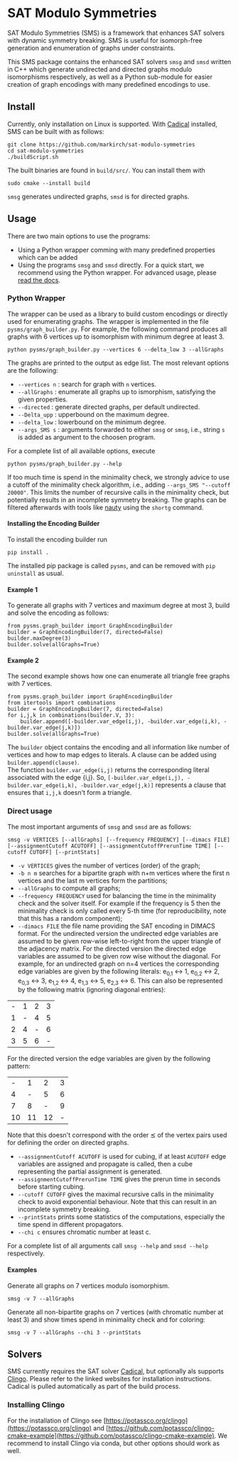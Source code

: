 # SAT Modulo Symmetries

SAT Modulo Symmetries (SMS) is a framework that enhances SAT solvers with dynamic symmetry breaking. SMS is useful for isomorph-free generation and enumeration of graphs under constraints.

This SMS package contains the enhanced SAT solvers `smsg` and `smsd` written in C++ which generate undirected and directed graphs modulo isomorphisms respectively, as well as a Python sub-module for easier creation of graph encodings with many predefined encodings to use.



## Install

Currently, only installation on Linux is supported.
With [Cadical](https://github.com/arminbiere/cadical) installed, SMS can be built with as follows: <!---CMake in the usual way, by executing the following commands: -->

```
git clone https://github.com/markirch/sat-modulo-symmetries
cd sat-modulo-symmetries
./buildScript.sh
```

<!--- Note that you can parallelize the build process, the precise way depends on your backend build system (for example with GNU Make do `cmake --build build -j n` to build with n concurrent processes). -->
The built binaries are found in `build/src/`. You can install them with

```
sudo cmake --install build
```

<!--- `cmake --install build` results in a permission denied on my laptop -->

`smsg` generates undirected graphs, `smsd` is for directed graphs.


## Usage

There are two main options to use the programs:

- Using a Python wrapper comming with many predefined properties which can be added 
- Using the programs `smsg`  and `smsd` directly.
For a quick start, we recommend using the Python wrapper.
For advanced usage, please [read the docs](https://sat-modulo-symmetries.readthedocs.io/en/latest/advanced/).

### Python Wrapper

The wrapper can be used as a library to build custom encodings or directly used for enumerating graphs.
The wrapper is implemented in the file `pysms/graph_builder.py`. 
For example, the following command produces all graphs with 6 vertices up to isomorphism with minimum degree at least 3.

```
python pysms/graph_builder.py --vertices 6 --delta_low 3 --allGraphs
``` 
The graphs are printed to the output as edge list. The most relevant options are the following:

- `--vertices n` : search for graph with `n` vertices.
- `--allGraphs` : enumerate all graphs up to ismorphism, satisfying the given properties.
- `--directed` : generate directed graphs, per default undirected.
- `--Delta_upp` : upperbound on the maximum degree.
- `--delta_low` : lowerbound on the minimum degree.
- `--args_SMS s` : arguments forwarded to either `smsg` or `smsg`, i.e., string `s` is added as argument to the choosen program.

For a complete list of all available options, execute 
```
python pysms/graph_builder.py --help
```


If too much time is spend in the minimality check, we strongly advice to use a cutoff of the minimality check algorithm, i.e., adding `--args_SMS "--cutoff 20000"`. This limits the number of recursive calls in the minimality check, but potentially results in an incomplete symmetry breaking. The graphs can be filtered afterwards with tools like  [nauty](https://pallini.di.uniroma1.it/) using the `shortg` command.


#### Installing the Encoding Builder

To install the encoding builder run 
```
pip install .
```
The installed pip package is called `pysms`, and can be removed with `pip uninstall` as usual.

#### Example 1

To generate all graphs with 7 vertices and maximum degree at most 3, build and solve the encoding as follows:

```
from pysms.graph_builder import GraphEncodingBuilder
builder = GraphEncodingBuilder(7, directed=False)
builder.maxDegree(3)
builder.solve(allGraphs=True)
```

#### Example 2

The second example shows how one can enumerate all triangle free graphs with 7 vertices.

```
from pysms.graph_builder import GraphEncodingBuilder
from itertools import combinations
builder = GraphEncodingBuilder(7, directed=False)
for i,j,k in combinations(builder.V, 3):
    builder.append([-builder.var_edge(i,j), -builder.var_edge(i,k), -builder.var_edge(j,k)])
builder.solve(allGraphs=True)
```

The `builder` object contains the encoding and all information like number of vertices and how to map edges to literals. 
A clause can be added using `builder.append(clause)`.  
The function `builder.var_edge(i,j)` returns the corresponding literal associated with the edge {i,j}.
So, `[-builder.var_edge(i,j), -builder.var_edge(i,k), -builder.var_edge(j,k)]` represents a clause that ensures that `i,j,k` doesn't form a triangle.

### Direct usage

The most important arguments of `smsg` and `smsd` are as follows:

`smsg -v VERTICES [--allGraphs] [--frequency FREQUENCY] [--dimacs FILE] [--assignmentCutoff ACUTOFF] [--assignmentCutoffPrerunTime TIME] [--cutoff CUTOFF] [--printStats]`

- `-v VERTICES` gives the number of vertices (order) of the graph;
- `-b n m` searches for a bipartite graph with n+m vertices where the first n vertices and the last m vertices form the partitions;
- `--allGraphs` to compute all graphs;
- `--frequency FREQUENCY` used for balancing the time in the minimality check and the solver itself. For example if the frequency is 5 then the minimality check is only called every 5-th time (for reproducibility, note that this has a random component);
- `--dimacs FILE` the file name providing the SAT encoding in DIMACS format. For the undirected version the undirected edge variables are assumed to be given row-wise left-to-right from the upper triangle of the adjacency matrix. For the directed version the directed edge variables are assumed to be given row wise without the diagonal. For example, for an undirected graph on n=4 vertices the corresponding edge variables are given by the following literals: e<sub>0,1</sub> &harr; 1, e<sub>0,2</sub> &harr; 2, e<sub>0,3</sub> &harr; 3, e<sub>1,2</sub> &harr; 4, e<sub>1,3</sub> &harr; 5, e<sub>2,3</sub> &harr; 6. This can also be represented by the following matrix (ignoring diagonal entries):

| | | | |
|---|---|---|---|
| - | 1 | 2 | 3 |
| 1 | - | 4 | 5 |
| 2 | 4 | - | 6 |
| 3 | 5 | 6 | - |

For the directed version the edge variables are given by the following pattern:

| | | | |
|---|---|---|---|
|  - |  1 |  2 |  3 |
|  4 |  - |  5 |  6 |
|  7 |  8 |  - |  9 |
| 10 | 11 | 12 |  - |

Note that this doesn't correspond with the order &preceq; of the vertex pairs used for defining the order on directed graphs.

- `--assignmentCutoff ACUTOFF` is used for cubing, if at least `ACUTOFF` edge variables are assigned and propagate is called, then a cube representing the partial assignment is generated.
- `--assignmentCutoffPrerunTime TIME` gives the prerun time in seconds before starting cubing.
- `--cutoff CUTOFF` gives the maximal recursive calls in the minimality check to avoid exponential behaviour. Note that this can result in an incomplete symmetry breaking.
- `--printStats` prints some statistics of the computations, especially the time spend in different propagators.
- `--chi c` ensures chromatic number at least c.

For a complete list of all arguments call `smsg --help` and `smsd --help` respectively.

#### Examples

Generate all graphs on 7 vertices modulo isomorphism.

```
smsg -v 7 --allGraphs
```

Generate all non-bipartite graphs on 7 vertices (with chromatic number at least 3) and show times spend in minimality check and for coloring:

```
smsg -v 7 --allGraphs --chi 3 --printStats
```

## Solvers

SMS currently requires the SAT solver [Cadical](https://github.com/arminbiere/cadical), but optionally als supports [Clingo](https://potassco.org/clingo). Please refer to the linked websites for installation instructions.
Cadical is pulled automatically as part of the build process.

### Installing Clingo

For the installation of Clingo see [https://potassco.org/clingo](https://potassco.org/clingo) and [https://github.com/potassco/clingo-cmake-example](https://github.com/potassco/clingo-cmake-example).
We recommend to install Clingo via conda, but other options should work as well.
